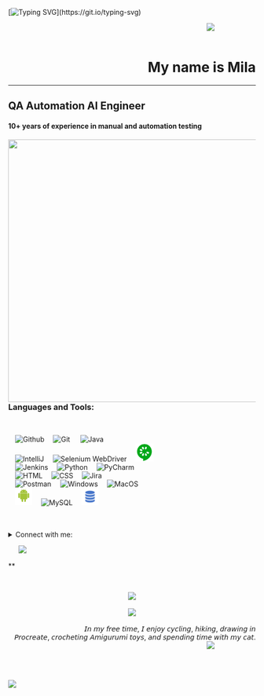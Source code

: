 
[![Typing SVG](https://readme-typing-svg.herokuapp.com?color=27F5CC&size=29&multiline=true&width=700&lines=Hello+World!+Welcome+To+My+GitHub+Profile!)](https://git.io/typing-svg)
<div align="right" >
<img align="right" width="100"  src= "images/1 (4).JPG">
<br>
<br>
  
# My name is Mila

</div>

---

## QA Automation AI Engineer 
#### 10+ years of experience in manual and automation testing
<img align="right" width="635" height="535" src="https://photos.fife.usercontent.google.com/pw/AP1GczMWYiqrVqn_EZTL4r2ahkq7LYEZFE74HdnLcaW-SHM-g01RaWQe9vuz-w=w975-h1463-s-no-gm">
<br>
<br>

### Languages and Tools:

<br>

&emsp;<img src="https://cdn.jsdelivr.net/gh/devicons/devicon/icons/github/github-original-wordmark.svg" title="Github" width="35"/>
&emsp;<img alt="Git" width="35px" style="padding-right:10px;" src="https://cdn.jsdelivr.net/gh/devicons/devicon/icons/git/git-original.svg" title="Git" />
&ensp;<img src="https://brandslogos.com/wp-content/uploads/images/large/java-logo-1.png" title="Java" width="46"/><br>
&emsp;<img src="https://upload.wikimedia.org/wikipedia/commons/9/9c/IntelliJ_IDEA_Icon.svg" title="IntelliJ" width="30"/>
&emsp;<img src="https://cdn.jsdelivr.net/gh/devicons/devicon/icons/selenium/selenium-original.svg" title="Selenium WebDriver" width="30"/> 
&emsp;<img src="https://github.com/cucumber-ltd/brand/blob/master/images/png/notm/cucumber-mark-green/cucumber-mark-green-128.png" title="Cucumber" alt="Android" width="37"/><br>
&emsp;<img src="https://upload.wikimedia.org/wikipedia/commons/e/e9/Jenkins_logo.svg" title="Jenkins" width="30"/>
&emsp;<img src="https://cdn.jsdelivr.net/gh/devicons/devicon/icons/python/python-original-wordmark.svg" title="Python" width="35"/> 
&emsp;<img src="https://blog.jetbrains.com/wp-content/uploads/2019/01/pycharm_icon.svg" title="Pycharm" width="35" alt="PyCharm"/> <br>
&emsp;<img src="https://cdn.jsdelivr.net/gh/devicons/devicon/icons/html5/html5-original-wordmark.svg" title="HTML" width="35"/> 
&emsp;<img src="https://cdn.jsdelivr.net/gh/devicons/devicon/icons/css3/css3-original-wordmark.svg" title="CSS" width="35"/>
&emsp;<img src="https://cdn.jsdelivr.net/gh/devicons/devicon/icons/jira/jira-plain-wordmark.svg" title="Jira" width="35"/> <br>
&emsp;<img src="https://res.cloudinary.com/postman/image/upload/t_team_logo/v1629869194/team/2893aede23f01bfcbd2319326bc96a6ed0524eba759745ed6d73405a3a8b67a8" title="Postman" width="34" />
&ensp;&ensp;<img src="https://upload.wikimedia.org/wikipedia/commons/c/c7/Windows_logo_-_2012.png" title="Windows" width="31"/>
&emsp;<img src="https://upload.wikimedia.org/wikipedia/commons/2/22/MacOS_logo_%282017%29.svg" title="MacOS" width="40"/><br>
&emsp;<img src="https://github.com/devicons/devicon/blob/master/icons/android/android-original-wordmark.svg" title="Android" alt="Android" width="35"/>
&emsp;<img src="https://cdn.jsdelivr.net/gh/devicons/devicon/icons/mysql/mysql-plain-wordmark.svg" title="MySQL" width="35"/>
&emsp;<img src="https://raw.githubusercontent.com/github/explore/80688e429a7d4ef2fca1e82350fe8e3517d3494d/topics/sql/sql.png" title="SQL" width="35"/>
<br>
<br>
<br>

<details>
<summary>Connect with me:</summary>
<br>


[<img width="80px" alt="Gmail" src="https://img.shields.io/badge/Gmail-D14836?style=flat&logo=gmail&logoColor=white" />](mailto:ingajumir@gmail.com)
</details>

&ensp;&emsp;<img  width="85"  src= "images/1 (26).JPG">



**

<br>

<p align="center">
  <a href="https://github.com/DenverCoder1/readme-typing-svg">
    <img src="https://readme-typing-svg.demolab.com/?lines=Software%20QA%20Automation%20Engineer;Experienced%20UI,%20API%20and%20DB%20Tester;Always%20learning%20new%20things%20:)&font=Fira%20Code&center=true&width=440&height=45&color=FFA500&vCenter=true&pause=1000&size=22" /></a>
</p> 
<p align="center">
<img  width="350" src="images/cat-coding.gif" >
</p>
<p align="right">
 𝘐𝘯 𝘮𝘺 𝘧𝘳𝘦𝘦 𝘵𝘪𝘮𝘦, 𝘐 𝘦𝘯𝘫𝘰𝘺 𝘤𝘺𝘤𝘭𝘪𝘯𝘨, 𝘩𝘪𝘬𝘪𝘯𝘨, 𝘥𝘳𝘢𝘸𝘪𝘯𝘨 𝘪𝘯 <br>𝘗𝘳𝘰𝘤𝘳𝘦𝘢𝘵𝘦, 𝘤𝘳𝘰𝘤𝘩𝘦𝘵𝘪𝘯𝘨 𝘈𝘮𝘪𝘨𝘶𝘳𝘶𝘮𝘪 𝘵𝘰𝘺𝘴,  𝘢𝘯𝘥 𝘴𝘱𝘦𝘯𝘥𝘪𝘯𝘨 𝘵𝘪𝘮𝘦 𝘸𝘪𝘵𝘩 𝘮𝘺 𝘤𝘢𝘵</a>. <br>
<img align="right" width="100"  src= "images/1 (16).JPG">
  
</p> 
<br>
<br>
<br>

![](https://komarev.com/ghpvc/?username=IngaJumir&color=yellow)
